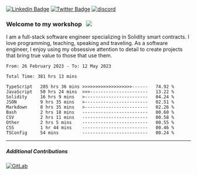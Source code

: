 [![Linkedin Badge](https://img.shields.io/badge/-LinkedIn-0e76a8?style=flat-square&logo=Linkedin&logoColor=white)](https://www.linkedin.com/in/jason-schwarz-75b91482/)
[![Twitter Badge](https://img.shields.io/badge/-Twitter-00acee?style=flat-square&logo=Twitter&logoColor=white)](https://twitter.com/passandscore)
[![discord](https://img.shields.io/badge/Discord-blue?logo=discord&logoColor=white)](https://discordapp.com/users/#3518)

### Welcome to my workshop &nbsp; ![](https://visitor-badge.glitch.me/badge?page_id=passandscore.passandscore)

I am a full-stack software engineer specializing in Solidity smart contracts. I love programming, teaching, speaking and traveling. As a software engineer, I enjoy using my obsessive attention to detail to create projects that bring true value to those that use them.

<!--START_SECTION:waka-->

```text
From: 26 February 2023 - To: 12 May 2023

Total Time: 381 hrs 13 mins

TypeScript   285 hrs 36 mins >>>>>>>>>>>>>>>>>>>------   74.92 %
JavaScript   50 hrs 24 mins  >>>----------------------   13.22 %
Solidity     16 hrs 9 mins   >------------------------   04.24 %
JSON         9 hrs 35 mins   >------------------------   02.51 %
Markdown     8 hrs 35 mins   >------------------------   02.26 %
Bash         2 hrs 18 mins   -------------------------   00.60 %
CSV          2 hrs 11 mins   -------------------------   00.58 %
Other        2 hrs 5 mins    -------------------------   00.55 %
CSS          1 hr 44 mins    -------------------------   00.46 %
TSConfig     54 mins         -------------------------   00.24 %
```

<!--END_SECTION:waka-->

<hr/>

##### Additional Contributions

[![GitLab](https://img.shields.io/badge/GitLab-orange?logo=gitlab&logoColor=white)](https://gitlab.com/jason_schwarz)
